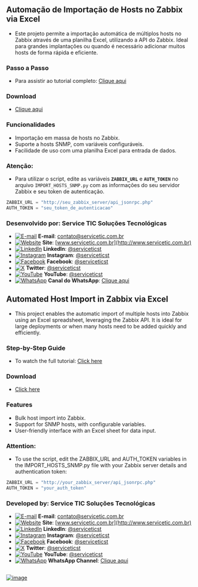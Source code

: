 ## Automação de Importação de Hosts no Zabbix via Excel
- Este projeto permite a importação automática de múltiplos hosts no Zabbix através de uma planilha Excel, utilizando a API do Zabbix. 
Ideal para grandes implantações ou quando é necessário adicionar muitos hosts de forma rápida e eficiente.

### Passo a Passo
- Para assistir ao tutorial completo:
[Clique aqui](https://youtu.be/xFS32PehOtk)

### Download
- [Clique aqui](https://raw.githubusercontent.com/serviceticst/zabbix-import-host-excel/refs/heads/main/servicetic_import_host_zabbix_excel.zip) 

### Funcionalidades
- Importação em massa de hosts no Zabbix.
- Suporte a hosts SNMP, com variáveis configuráveis.
- Facilidade de uso com uma planilha Excel para entrada de dados.

### Atenção: 
- Para utilizar o script, edite as variáveis **`ZABBIX_URL`** e **`AUTH_TOKEN`** no arquivo `IMPORT_HOSTS_SNMP.py` com as informações do seu servidor Zabbix e seu token de autenticação.
```python
ZABBIX_URL = "http://seu_zabbix_server/api_jsonrpc.php"
AUTH_TOKEN = "seu_token_de_autenticacao"
```

### Desenvolvido por: Service TIC Soluções Tecnológicas
- [![E-mail](https://img.icons8.com/ios-filled/16/ffffff/mail.png)](mailto:contato@servicetic.com.br) **E-mail**: [contato@servicetic.com.br](mailto:contato@servicetic.com.br)
- [![Website](https://img.icons8.com/ios-filled/16/ffffff/domain.png)](http://www.servicetic.com.br) **Site**: [www.servicetic.com.br](http://www.servicetic.com.br)
- [![LinkedIn](https://img.icons8.com/ios-filled/16/ffffff/linkedin-circled.png)](https://www.linkedin.com/company/serviceticst) **LinkedIn**: [@serviceticst](https://www.linkedin.com/company/serviceticst)
- [![Instagram](https://img.icons8.com/ios-filled/16/ffffff/instagram-new.png)](https://www.instagram.com/serviceticst) **Instagram**: [@serviceticst](https://www.instagram.com/serviceticst)
- [![Facebook](https://img.icons8.com/ios-filled/16/ffffff/facebook-new.png)](https://www.facebook.com/serviceticst) **Facebook**: [@serviceticst](https://www.facebook.com/serviceticst)
- [![X](https://img.icons8.com/ios-filled/16/ffffff/x.png)](https://x.com/serviceticst) **Twitter**: [@serviceticst](https://x.com/serviceticst)
- [![YouTube](https://img.icons8.com/ios-filled/16/ffffff/youtube-squared.png)](https://youtube.com/c/serviceticst) **YouTube**: [@serviceticst](https://youtube.com/c/serviceticst)
- [![WhatsApp](https://img.icons8.com/ios-filled/16/ffffff/whatsapp.png)](https://whatsapp.com/channel/0029VaAkV3P59PwXAiDepu3N) **Canal do WhatsApp**: [Clique aqui](https://whatsapp.com/channel/0029VaAkV3P59PwXAiDepu3N)

##
##

## Automated Host Import in Zabbix via Excel
- This project enables the automatic import of multiple hosts into Zabbix using an Excel spreadsheet, leveraging the Zabbix API.
It is ideal for large deployments or when many hosts need to be added quickly and efficiently.

### Step-by-Step Guide
- To watch the full tutorial:
[Click here](https://youtu.be/xFS32PehOtk)

### Download
- [Click here](https://raw.githubusercontent.com/serviceticst/zabbix-import-host-excel/refs/heads/main/servicetic_import_host_zabbix_excel.zip) 

### Features
- Bulk host import into Zabbix.
- Support for SNMP hosts, with configurable variables.
- User-friendly interface with an Excel sheet for data input.

### Attention:
- To use the script, edit the ZABBIX_URL and AUTH_TOKEN variables in the IMPORT_HOSTS_SNMP.py file with your Zabbix server details and authentication token:
```python
ZABBIX_URL = "http://your_zabbix_server/api_jsonrpc.php"
AUTH_TOKEN = "your_auth_token"
```
### Developed by: Service TIC Soluções Tecnológicas
- [![E-mail](https://img.icons8.com/ios-filled/16/ffffff/mail.png)](mailto:contato@servicetic.com.br) **E-mail**: [contato@servicetic.com.br](mailto:contato@servicetic.com.br)
- [![Website](https://img.icons8.com/ios-filled/16/ffffff/domain.png)](http://www.servicetic.com.br) **Site**: [www.servicetic.com.br](http://www.servicetic.com.br)
- [![LinkedIn](https://img.icons8.com/ios-filled/16/ffffff/linkedin-circled.png)](https://www.linkedin.com/company/serviceticst) **LinkedIn**: [@serviceticst](https://www.linkedin.com/company/serviceticst)
- [![Instagram](https://img.icons8.com/ios-filled/16/ffffff/instagram-new.png)](https://www.instagram.com/serviceticst) **Instagram**: [@serviceticst](https://www.instagram.com/serviceticst)
- [![Facebook](https://img.icons8.com/ios-filled/16/ffffff/facebook-new.png)](https://www.facebook.com/serviceticst) **Facebook**: [@serviceticst](https://www.facebook.com/serviceticst)
- [![X](https://img.icons8.com/ios-filled/16/ffffff/x.png)](https://x.com/serviceticst) **Twitter**: [@serviceticst](https://x.com/serviceticst)
- [![YouTube](https://img.icons8.com/ios-filled/16/ffffff/youtube-squared.png)](https://youtube.com/c/serviceticst) **YouTube**: [@serviceticst](https://youtube.com/c/serviceticst)
- [![WhatsApp](https://img.icons8.com/ios-filled/16/ffffff/whatsapp.png)](https://whatsapp.com/channel/0029VaAkV3P59PwXAiDepu3N) **WhatsApp Channel**: [Clique aqui](https://whatsapp.com/channel/0029VaAkV3P59PwXAiDepu3N)

##

[![image](https://github.com/user-attachments/assets/17192a13-f0b6-4531-add0-99c7f46c24b0)](https://servicetic.com.br/links/)









